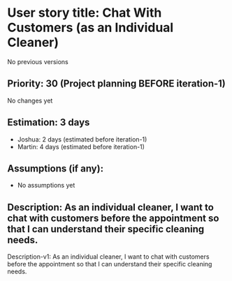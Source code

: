 # User story title: Chat With Customers (as an Individual Cleaner)
No previous versions

## Priority: 30 (Project planning BEFORE iteration-1)
No changes yet

## Estimation: 3 days
* Joshua: 2 days (estimated before iteration-1)
* Martin: 4 days (estimated before iteration-1)

## Assumptions (if any):
* No assumptions yet

## Description: As an individual cleaner, I want to chat with customers before the appointment so that I can understand their specific cleaning needs.
Description-v1: As an individual cleaner, I want to chat with customers before the appointment so that I can understand their specific cleaning needs.
